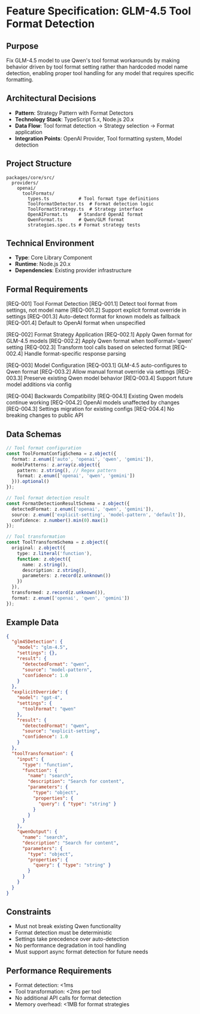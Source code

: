 # Feature Specification: GLM-4.5 Tool Format Detection

## Purpose

Fix GLM-4.5 model to use Qwen's tool format workarounds by making behavior driven by tool format setting rather than hardcoded model name detection, enabling proper tool handling for any model that requires specific formatting.

## Architectural Decisions

- **Pattern**: Strategy Pattern with Format Detectors
- **Technology Stack**: TypeScript 5.x, Node.js 20.x
- **Data Flow**: Tool format detection → Strategy selection → Format application
- **Integration Points**: OpenAI Provider, Tool formatting system, Model detection

## Project Structure

```
packages/core/src/
  providers/
    openai/
      toolFormats/
        types.ts           # Tool format type definitions
        ToolFormatDetector.ts  # Format detection logic
        ToolFormatStrategy.ts  # Strategy interface
        OpenAIFormat.ts    # Standard OpenAI format
        QwenFormat.ts      # Qwen/GLM format
        strategies.spec.ts # Format strategy tests
```

## Technical Environment
- **Type**: Core Library Component
- **Runtime**: Node.js 20.x
- **Dependencies**: Existing provider infrastructure

## Formal Requirements

[REQ-001] Tool Format Detection
  [REQ-001.1] Detect tool format from settings, not model name
  [REQ-001.2] Support explicit format override in settings
  [REQ-001.3] Auto-detect format for known models as fallback
  [REQ-001.4] Default to OpenAI format when unspecified

[REQ-002] Format Strategy Application
  [REQ-002.1] Apply Qwen format for GLM-4.5 models
  [REQ-002.2] Apply Qwen format when toolFormat='qwen' setting
  [REQ-002.3] Transform tool calls based on selected format
  [REQ-002.4] Handle format-specific response parsing

[REQ-003] Model Configuration
  [REQ-003.1] GLM-4.5 auto-configures to Qwen format
  [REQ-003.2] Allow manual format override via settings
  [REQ-003.3] Preserve existing Qwen model behavior
  [REQ-003.4] Support future model additions via config

[REQ-004] Backwards Compatibility
  [REQ-004.1] Existing Qwen models continue working
  [REQ-004.2] OpenAI models unaffected by changes
  [REQ-004.3] Settings migration for existing configs
  [REQ-004.4] No breaking changes to public API

## Data Schemas

```typescript
// Tool format configuration
const ToolFormatConfigSchema = z.object({
  format: z.enum(['auto', 'openai', 'qwen', 'gemini']),
  modelPatterns: z.array(z.object({
    pattern: z.string(), // Regex pattern
    format: z.enum(['openai', 'qwen', 'gemini'])
  })).optional()
});

// Tool format detection result
const FormatDetectionResultSchema = z.object({
  detectedFormat: z.enum(['openai', 'qwen', 'gemini']),
  source: z.enum(['explicit-setting', 'model-pattern', 'default']),
  confidence: z.number().min(0).max(1)
});

// Tool transformation
const ToolTransformSchema = z.object({
  original: z.object({
    type: z.literal('function'),
    function: z.object({
      name: z.string(),
      description: z.string(),
      parameters: z.record(z.unknown())
    })
  }),
  transformed: z.record(z.unknown()),
  format: z.enum(['openai', 'qwen', 'gemini'])
});
```

## Example Data

```json
{
  "glm45Detection": {
    "model": "glm-4.5",
    "settings": {},
    "result": {
      "detectedFormat": "qwen",
      "source": "model-pattern",
      "confidence": 1.0
    }
  },
  "explicitOverride": {
    "model": "gpt-4",
    "settings": {
      "toolFormat": "qwen"
    },
    "result": {
      "detectedFormat": "qwen",
      "source": "explicit-setting",
      "confidence": 1.0
    }
  },
  "toolTransformation": {
    "input": {
      "type": "function",
      "function": {
        "name": "search",
        "description": "Search for content",
        "parameters": {
          "type": "object",
          "properties": {
            "query": { "type": "string" }
          }
        }
      }
    },
    "qwenOutput": {
      "name": "search",
      "description": "Search for content",
      "parameters": {
        "type": "object",
        "properties": {
          "query": { "type": "string" }
        }
      }
    }
  }
}
```

## Constraints

- Must not break existing Qwen functionality
- Format detection must be deterministic
- Settings take precedence over auto-detection
- No performance degradation in tool handling
- Must support async format detection for future needs

## Performance Requirements

- Format detection: <1ms
- Tool transformation: <2ms per tool
- No additional API calls for format detection
- Memory overhead: <1MB for format strategies